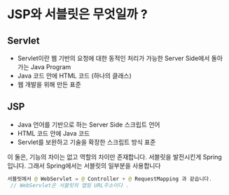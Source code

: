 # JSP와 서블릿은 무엇일까 ?

## Servlet
- Servlet이란 웹 기반의 요청에 대한 동적인 처리가 가능한 Server Side에서 돌아가는 Java Program
- Java 코드 안에 HTML 코드 (하나의 클래스)
- 웹 개발을 위해 만든 표준
 
## JSP

- Java 언어를 기반으로 하는 Server Side 스크립트 언어
- HTML 코드 안에 Java 코드
- Servlet를 보완하고 기술을 확장한 스크립트 방식 표준


이 둘은, 기능의 차이는 없고 역할의 차이만 존재합니다.
서블릿을 발전시킨게 Spring 입니다. 그래서 Spring에서는 서블릿의 일부분을 사용합니다

``` java 
서블릿에서 @ WebServlet = @ Controller + @ RequestMapping 과 같습니다.
 // WebServlet은 서블릿의 맵핑 URL주소이다 . 
 ```
 
 
 

